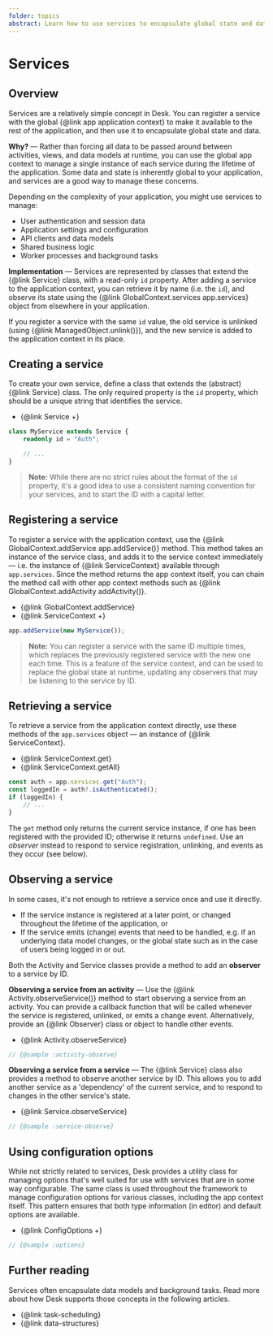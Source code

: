 ```yaml
---
folder: topics
abstract: Learn how to use services to encapsulate global state and data in your application.
---
```


# Services

## Overview <!--{#overview}-->

Services are a relatively simple concept in Desk. You can register a service with the global {@link app application context} to make it available to the rest of the application, and then use it to encapsulate global state and data.

**Why?** — Rather than forcing all data to be passed around between activities, views, and data models at runtime, you can use the global app context to manage a single instance of each service during the lifetime of the application. Some data and state is inherently global to your application, and services are a good way to manage these concerns.

Depending on the complexity of your application, you might use services to manage:

- User authentication and session data
- Application settings and configuration
- API clients and data models
- Shared business logic
- Worker processes and background tasks

**Implementation** — Services are represented by classes that extend the {@link Service} class, with a read-only `id` property. After adding a service to the application context, you can retrieve it by name (i.e. the `id`), and observe its state using the {@link GlobalContext.services app.services} object from elsewhere in your application.

If you register a service with the same `id` value, the old service is unlinked (using {@link ManagedObject.unlink()}), and the new service is added to the application context in its place.

## Creating a service <!--{#creating}-->

To create your own service, define a class that extends the (abstract) {@link Service} class. The only required property is the `id` property, which should be a unique string that identifies the service.

- {@link Service +}

```ts
class MyService extends Service {
	readonly id = "Auth";

	// ...
}
```

> **Note:** While there are no strict rules about the format of the `id` property, it's a good idea to use a consistent naming convention for your services, and to start the ID with a capital letter.

## Registering a service <!--{#adding}-->

To register a service with the application context, use the {@link GlobalContext.addService app.addService()} method. This method takes an instance of the service class, and adds it to the service context immediately — i.e. the instance of {@link ServiceContext} available through `app.services`. Since the method returns the app context itself, you can chain the method call with other app context methods such as {@link GlobalContext.addActivity addActivity()}.

- {@link GlobalContext.addService}
- {@link ServiceContext +}

```ts
app.addService(new MyService());
```

> **Note:** You can register a service with the same ID multiple times, which replaces the previously registered service with the new one each time. This is a feature of the service context, and can be used to replace the global state at runtime, updating any observers that may be listening to the service by ID.

## Retrieving a service <!--{#getting}-->

To retrieve a service from the application context directly, use these methods of the `app.services` object — an instance of {@link ServiceContext}.

- {@link ServiceContext.get}
- {@link ServiceContext.getAll}

```ts
const auth = app.services.get("Auth");
const loggedIn = auth?.isAuthenticated();
if (loggedIn) {
	// ...
}
```

The `get` method only returns the current service instance, if one has been registered with the provided ID; otherwise it returns `undefined`. Use an _observer_ instead to respond to service registration, unlinking, and events as they occur (see below).

## Observing a service <!--{#observing}-->

In some cases, it's not enough to retrieve a service once and use it directly.

- If the service instance is registered at a later point, or changed throughout the lifetime of the application, or
- If the service emits (change) events that need to be handled, e.g. if an underlying data model changes, or the global state such as in the case of users being logged in or out.

Both the Activity and Service classes provide a method to add an **observer** to a service by ID.

**Observing a service from an activity** — Use the {@link Activity.observeService()} method to start observing a service from an activity. You can provide a callback function that will be called whenever the service is registered, unlinked, or emits a change event. Alternatively, provide an {@link Observer} class or object to handle other events.

- {@link Activity.observeService}

```ts
// {@sample :activity-observe}
```

**Observing a service from a service** — The {@link Service} class also provides a method to observe another service by ID. This allows you to add another service as a 'dependency' of the current service, and to respond to changes in the other service's state.

- {@link Service.observeService}

```ts
// {@sample :service-observe}
```

## Using configuration options <!--{#config}-->

While not strictly related to services, Desk provides a utility class for managing options that's well suited for use with services that are in some way configurable. The same class is used throughout the framework to manage configuration options for various classes, including the app context itself. This pattern ensures that both type information (in editor) and default options are available.

- {@link ConfigOptions +}

```ts
// {@sample :options}
```

## Further reading <!--{#further-reading}-->

Services often encapsulate data models and background tasks. Read more about how Desk supports those concepts in the following articles.

- {@link task-scheduling}
- {@link data-structures}
